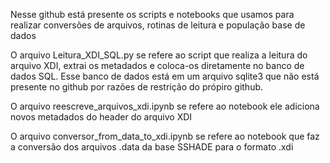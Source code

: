 Nesse github está presente os scripts e notebooks que usamos para realizar conversões de arquivos, rotinas de leitura e população base de dados

O arquivo Leitura_XDI_SQL.py se refere ao script que realiza a leitura do arquivo XDI, extrai os metadados e coloca-os diretamente no banco de dados SQL. Esse banco de dados está em um arquivo sqlite3 que não está presente no github por razões de restrição do própiro github.

O arquivo reescreve_arquivos_xdi.ipynb se refere ao notebook ele adiciona novos metadados do header do arquivo XDI

O arquivo conversor_from_data_to_xdi.ipynb se refere ao notebook que faz a conversão dos arquivos .data da base SSHADE para o formato .xdi

